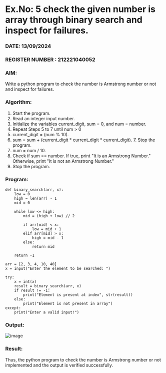 # Ex.No: 5 check the given number is array through binary search and inspect for failures.
### DATE: 13/09/2024
### REGISTER NUMBER : 212221040052
### AIM: 
Write a python program to check the number is Armstrong number or not and inspect for failures.

### Algorithm:

1.  Start the program.
2.	Read an integer input number.
3.	Initialize the variables current_digit, sum = 0, and num = number.
4.	Repeat Steps 5 to 7 until num > 0
5.	current_digit = (num % 10).
6.	sum = sum + (current_digit * current_digit * current_digit). 7. Stop the program.
7.	num = num / 10.
8.	Check if sum == number. If true, print "It is an Armstrong Number." Otherwise, print "It is not an Armstrong Number."
9.	Stop the program.

### Program:
```
def binary_search(arr, x):
    low = 0
    high = len(arr) - 1
    mid = 0
    
    while low <= high:
        mid = (high + low) // 2
        
        if arr[mid] < x:
            low = mid + 1
        elif arr[mid] > x:
            high = mid - 1
        else:
            return mid
    
    return -1

arr = [2, 3, 4, 10, 40]
x = input("Enter the element to be searched: ")

try:
    x = int(x)
    result = binary_search(arr, x)
    if result != -1:
        print("Element is present at index", str(result))
    else:
        print("Element is not present in array")
except:
    print("Enter a valid input!")
```












### Output:
![image](https://github.com/user-attachments/assets/8fa5d304-35a2-4a0a-a9c2-c902c026b35e)


### Result:
Thus, the python program to check the number is Armstrong number or not implemented and the output is verified successfully.

